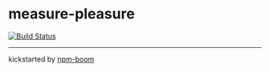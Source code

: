 # measure-pleasure

[![Build Status](https://travis-ci.com/YOUR_NAME/{{PROJECT_NAME}}.svg?token=YOUR_TOKEN&branch=master)](https://travis-ci.com/YOUR_NAME/{{PROJECT_NAME}})









---
kickstarted by [npm-boom][npm-boom]

[npm-boom]: https://github.com/reergymerej/npm-boom
